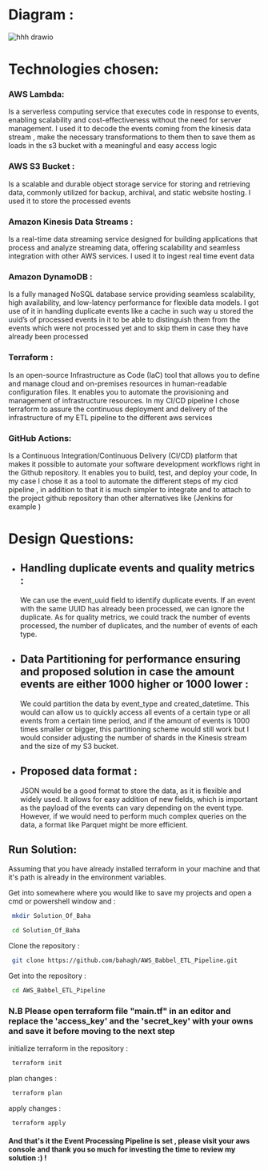 # Diagram :



![hhh drawio](https://github.com/bahagh/AWS_Babbel_ETL_Pipeline/assets/73429122/28511bc2-6efb-4ef6-829e-8d8430194e55)





# Technologies chosen:


### AWS Lambda: 
Is a serverless computing service that executes code in response to events, enabling scalability and cost-effectiveness without the need for server management. I used it to decode the events coming from the kinesis data stream , make the necessary transformations to them then  to save them as loads in the s3 bucket with a meaningful and easy access logic 

### AWS S3 Bucket : 
Is a scalable and durable object storage service for storing and retrieving data, commonly utilized for backup, archival, and static website hosting. I used it to store the processed events 

### Amazon Kinesis Data Streams : 
Is a real-time data streaming service designed for building applications that process and analyze streaming data, offering scalability and seamless integration with other AWS services. I used it to ingest real time event data

### Amazon DynamoDB : 
Is a fully managed NoSQL database service providing seamless scalability, high availability, and low-latency performance for flexible data models. I got use of it in handling duplicate events like a cache in such way u stored the uuid’s of processed events in it to be able to distinguish them from the events which were not processed yet and to skip them in case they have already been processed

### Terraform : 
Is an open-source Infrastructure as Code (IaC) tool that allows you to define and manage cloud and on-premises resources in human-readable configuration files. It enables you to automate the provisioning and management of infrastructure resources. In my CI/CD pipeline I chose terraform to assure the continuous deployment and delivery of the infrastructure of my ETL pipeline to the different aws services

### GitHub Actions: 
Is a Continuous Integration/Continuous Delivery (CI/CD) platform that makes it possible to automate your software development workflows right in the Github repository. It enables you to build, test, and deploy your code, In my case I chose it as a tool to automate the different steps of my cicd pipeline , in addition to that it is much simpler to integrate and to attach to the project github repository than other alternatives like (Jenkins for example )


# Design Questions:


- ## Handling duplicate events and quality metrics : 

  We can use the event\_uuid field to identify duplicate events. If an event with the same UUID has already been processed, we can ignore the duplicate. As for quality metrics, we could track the number of events processed, the number of duplicates, and the number of events of each type.

- ## Data Partitioning for performance ensuring and proposed solution in case the amount events are either 1000 higher or 1000 lower :

  We could partition the data by event\_type and created\_datetime. This would can allow us to quickly access all events of a certain type or all events from a certain time period, and if the amount of events is 1000 times smaller or bigger, this partitioning scheme would still work but I would consider adjusting the number of shards in the Kinesis stream and the size of my S3 bucket.

- ## Proposed data format :

  JSON would be a good format to store the data, as it is flexible and widely used. It allows for easy addition of new fields, which is important as the payload of the events can vary depending on the event type. However, if we would need to perform much complex queries on the data, a format like Parquet might be more efficient.


## Run Solution:

Assuming that you have already installed terraform in your machine and that it's path is already in the environment variables.

Get into somewhere where you would like to save my projects and open a cmd or powershell window and :
```bash
 mkdir Solution_Of_Baha
```

```bash
 cd Solution_Of_Baha
```

Clone the repository : 
```bash
 git clone https://github.com/bahagh/AWS_Babbel_ETL_Pipeline.git
```

Get into the repository :
```bash
 cd AWS_Babbel_ETL_Pipeline
```
### N.B Please open terraform file "main.tf" in an editor and replace the 'access_key' and the 'secret_key' with your owns and save it before moving to the next step
initialize terraform in the repository :
```bash
 terraform init 
```

plan changes :
```bash
 terraform plan 
```

apply changes : 
```bash
 terraform apply
```

#### And that's it the Event Processing Pipeline is set , please visit your aws console and thank you so much for investing the time to review my solution :) !

